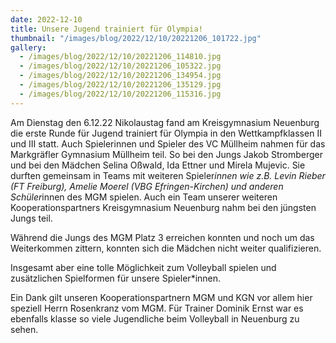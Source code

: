 ```yaml
---
date: 2022-12-10
title: Unsere Jugend trainiert für Olympia!
thumbnail: "/images/blog/2022/12/10/20221206_101722.jpg"
gallery:
  - /images/blog/2022/12/10/20221206_114810.jpg
  - /images/blog/2022/12/10/20221206_105322.jpg
  - /images/blog/2022/12/10/20221206_134954.jpg
  - /images/blog/2022/12/10/20221206_135129.jpg
  - /images/blog/2022/12/10/20221206_115316.jpg
---
```


Am Dienstag den 6.12.22 Nikolaustag fand am Kreisgymnasium Neuenburg die erste Runde für Jugend trainiert für Olympia in den Wettkampfklassen II und III statt. Auch Spielerinnen und Spieler des VC Müllheim nahmen für das Markgräfler Gymnasium Müllheim teil. So bei den Jungs Jakob Stromberger und bei den Mädchen Selina Oßwald, Ida Ettner und Mirela Mujevic. Sie durften gemeinsam in Teams mit weiteren Spieler*innen wie z.B. Levin Rieber (FT Freiburg), Amelie Moerel (VBG Efringen-Kirchen) und anderen Schüler*innen des MGM spielen. Auch ein Team unserer weiteren Kooperationspartners Kreisgymnasium Neuenburg nahm bei den jüngsten Jungs teil.

Während die Jungs des MGM Platz 3 erreichen konnten und noch um das Weiterkommen zittern, konnten sich die Mädchen nicht weiter qualifizieren.

Insgesamt aber eine tolle Möglichkeit zum Volleyball spielen und zusätzlichen Spielformen für unsere Spieler\*innen.

Ein Dank gilt unseren Kooperationspartnern MGM und KGN vor allem hier speziell Herrn Rosenkranz vom MGM. Für Trainer Dominik Ernst war es ebenfalls klasse so viele Jugendliche beim Volleyball in Neuenburg zu sehen.
